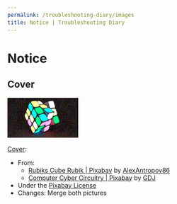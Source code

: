 ```yaml
---
permalink: /troubleshooting-diary/images
title: Notice | Troubleshooting Diary
---
```


# Notice

## Cover

<img src="cover.png" width="160px">

[Cover](cover.png):

- From: 
  - [Rubiks Cube Rubik | Pixabay](https://pixabay.com/illustrations/rubiks-cube-cube-rubik-puzzle-toy-2583645)
    by [AlexAntropov86](https://pixabay.com/users/alexantropov86-2691829)
  - [Computer Cyber Circuitry | Pixabay](https://pixabay.com/vectors/computer-cyber-circuitry-circuits-3163437)
    by [GDJ](https://pixabay.com/users/gdj-1086657)
- Under the [Pixabay License](https://pixabay.com/service/terms)
- Changes: Merge both pictures
